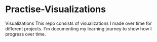 # Practise-Visualizations
Visualizations
This repo consists of visualizations I made over time for different projects. I'm documenting my learning journey to show how I progress over time. 

